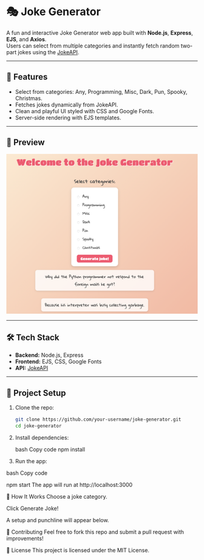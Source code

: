 # 🎭 Joke Generator

A fun and interactive Joke Generator web app built with **Node.js**, **Express**, **EJS**, and **Axios**.  
Users can select from multiple categories and instantly fetch random two-part jokes using the [JokeAPI](https://jokeapi.dev/).

---

## 🚀 Features
- Select from categories: Any, Programming, Misc, Dark, Pun, Spooky, Christmas.
- Fetches jokes dynamically from JokeAPI.
- Clean and playful UI styled with CSS and Google Fonts.
- Server-side rendering with EJS templates.

---

## 📸 Preview
![App Screenshot](public/images/screenshot.png)  

---

## 🛠️ Tech Stack
- **Backend:** Node.js, Express  
- **Frontend:** EJS, CSS, Google Fonts  
- **API:** [JokeAPI](https://jokeapi.dev/)  

---

## 📂 Project Setup

1. Clone the repo:
   ```bash
   git clone https://github.com/your-username/joke-generator.git
   cd joke-generator
2. Install dependencies:

   bash
   Copy code
   npm install
  
3. Run the app:
  
  bash
  Copy code

  npm start
  The app will run at http://localhost:3000
  
  🎉 How It Works
  Choose a joke category.
  
  Click Generate Joke!
  
  A setup and punchline will appear below.
  
  🤝 Contributing
  Feel free to fork this repo and submit a pull request with improvements!
  
  📜 License
  This project is licensed under the MIT License.
